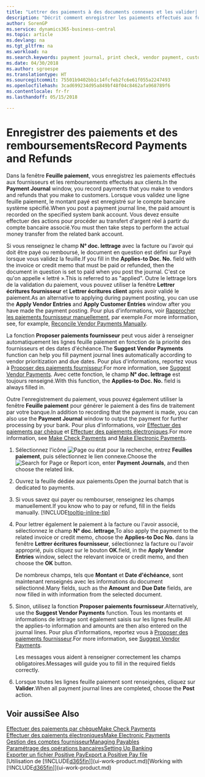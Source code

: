 ```yaml
---
title: "Lettrer des paiements à des documents connexes et les valider| Microsoft Docs"
description: "Décrit comment enregistrer les paiements effectués aux fournisseurs et les remboursements effectués aux clients."
author: SorenGP
ms.service: dynamics365-business-central
ms.topic: article
ms.devlang: na
ms.tgt_pltfrm: na
ms.workload: na
ms.search.keywords: payment journal, print check, vendor payment, customer refund, creditor, debt, balance due, AP
ms.date: 04/30/2018
ms.author: sgroespe
ms.translationtype: HT
ms.sourcegitcommit: 75501b9402bb1c14fcfeb2fc6e61f055a2247493
ms.openlocfilehash: 3cad699234d95a849bf48f04c8462afa968789f6
ms.contentlocale: fr-fr
ms.lasthandoff: 05/15/2018

---
```

# <a name="record-payments-and-refunds"></a><span data-ttu-id="3f0a8-103">Enregistrer des paiements et des remboursements</span><span class="sxs-lookup"><span data-stu-id="3f0a8-103">Record Payments and Refunds</span></span>
<span data-ttu-id="3f0a8-104">Dans la fenêtre **Feuille paiement**, vous enregistrez les paiements effectués aux fournisseurs et les remboursements effectués aux clients.</span><span class="sxs-lookup"><span data-stu-id="3f0a8-104">In the **Payment Journal** window, you record payments that you make to vendors and refunds that you make to customers.</span></span> <span data-ttu-id="3f0a8-105">Lorsque vous validez une ligne feuille paiement, le montant payé est enregistré sur le compte bancaire système spécifié.</span><span class="sxs-lookup"><span data-stu-id="3f0a8-105">When you post a payment journal line, the paid amount is recorded on the specified system bank account.</span></span> <span data-ttu-id="3f0a8-106">Vous devez ensuite effectuer des actions pour procéder au transfert d'argent réel à partir du compte bancaire associé.</span><span class="sxs-lookup"><span data-stu-id="3f0a8-106">You must then take steps to perform the actual money transfer from the related bank account.</span></span>

<span data-ttu-id="3f0a8-107">Si vous renseignez le champ **N° doc. lettrage** avec la facture ou l'avoir qui doit être payé ou remboursé, le document en question est défini sur Payé lorsque vous validez la feuille.</span><span class="sxs-lookup"><span data-stu-id="3f0a8-107">If you fill in the **Applies-to Doc. No.** field with the invoice or credit memo that must be paid or refunded, then the document in question is set to paid when you post the journal.</span></span> <span data-ttu-id="3f0a8-108">C'est ce qu'on appelle « lettré ».</span><span class="sxs-lookup"><span data-stu-id="3f0a8-108">This is referred to as "applied".</span></span> <span data-ttu-id="3f0a8-109">Outre le lettrage lors de la validation du paiement, vous pouvez utiliser la fenêtre **Lettrer écritures fournisseur** et **Lettrer écritures client** après avoir validé le paiement.</span><span class="sxs-lookup"><span data-stu-id="3f0a8-109">As an alternative to applying during payment posting, you can use the **Apply Vendor Entries** and **Apply Customer Entries** window after you have made the payment posting.</span></span> <span data-ttu-id="3f0a8-110">Pour plus d'informations, voir [Rapprocher les paiements fournisseur manuellement](payables-how-apply-purchase-transactions-manually.md), par exemple.</span><span class="sxs-lookup"><span data-stu-id="3f0a8-110">For more information, see, for example, [Reconcile Vendor Payments Manually](payables-how-apply-purchase-transactions-manually.md).</span></span>

<span data-ttu-id="3f0a8-111">La fonction **Proposer paiements fournisseur** peut vous aider à renseigner automatiquement les lignes feuille paiement en fonction de la priorité des fournisseurs et des dates d'échéance.</span><span class="sxs-lookup"><span data-stu-id="3f0a8-111">The **Suggest Vendor Payments** function can help you fill payment journal lines automatically according to vendor prioritization and due dates.</span></span> <span data-ttu-id="3f0a8-112">Pour plus d'informations, reportez vous à [Proposer des paiements fournisseur](payables-how-suggest-vendor-payments.md).</span><span class="sxs-lookup"><span data-stu-id="3f0a8-112">For more information, see [Suggest Vendor Payments](payables-how-suggest-vendor-payments.md).</span></span> <span data-ttu-id="3f0a8-113">Avec cette fonction, le champ **N° doc. lettrage** est toujours renseigné.</span><span class="sxs-lookup"><span data-stu-id="3f0a8-113">With this function, the **Applies-to Doc. No.** field is always filled in.</span></span>

<span data-ttu-id="3f0a8-114">Outre l'enregistrement du paiement, vous pouvez également utiliser la fenêtre **Feuille paiement** pour générer le paiement à des fins de traitement par votre banque.</span><span class="sxs-lookup"><span data-stu-id="3f0a8-114">In addition to recording that the payment is made, you can also use the **Payment Journal** window to output the payment for further processing by your bank.</span></span> <span data-ttu-id="3f0a8-115">Pour plus d'informations, voir [Effectuer des paiements par chèque](payables-how-work-checks.md) et [Effectuer des paiements électroniques](payables-how-export-payments-bank-file.md).</span><span class="sxs-lookup"><span data-stu-id="3f0a8-115">For more information, see [Make Check Payments](payables-how-work-checks.md) and [Make Electronic Payments](payables-how-export-payments-bank-file.md).</span></span>  

1. <span data-ttu-id="3f0a8-116">Sélectionnez l'icône ![Page ou état pour la recherche](media/ui-search/search_small.png "Page ou état pour la recherche"), entrez **Feuilles paiement**, puis sélectionnez le lien connexe.</span><span class="sxs-lookup"><span data-stu-id="3f0a8-116">Choose the ![Search for Page or Report](media/ui-search/search_small.png "Search for Page or Report icon") icon, enter **Payment Journals**, and then choose the related link.</span></span>
2. <span data-ttu-id="3f0a8-117">Ouvrez la feuille dédiée aux paiements.</span><span class="sxs-lookup"><span data-stu-id="3f0a8-117">Open the journal batch that is dedicated to payments.</span></span>
3. <span data-ttu-id="3f0a8-118">Si vous savez qui payer ou rembourser, renseignez les champs manuellement.</span><span class="sxs-lookup"><span data-stu-id="3f0a8-118">If you know who to pay or refund, fill in the fields manually.</span></span> [!INCLUDE[tooltip-inline-tip](includes/tooltip-inline-tip_md.md)]
4. <span data-ttu-id="3f0a8-119">Pour lettrer également le paiement à la facture ou l'avoir associé, sélectionnez le champ **N° doc. lettrage**,</span><span class="sxs-lookup"><span data-stu-id="3f0a8-119">To also apply the payment to the related invoice or credit memo, choose the **Applies-to Doc No.**</span></span> <span data-ttu-id="3f0a8-120">dans la fenêtre **Lettrer écritures fournisseur**, sélectionnez la facture ou l'avoir approprié, puis cliquez sur le bouton **OK**.</span><span class="sxs-lookup"><span data-stu-id="3f0a8-120">field, in the **Apply Vendor Entries** window, select the relevant invoice or credit memo, and then choose the **OK** button.</span></span>

    <span data-ttu-id="3f0a8-121">De nombreux champs, tels que **Montant** et **Date d'échéance**, sont maintenant renseignés avec les informations du document sélectionné.</span><span class="sxs-lookup"><span data-stu-id="3f0a8-121">Many fields, such as the **Amount** and **Due Date** fields, are now filled in with information from the selected document.</span></span>
5. <span data-ttu-id="3f0a8-122">Sinon, utilisez la fonction **Proposer paiements fournisseur**.</span><span class="sxs-lookup"><span data-stu-id="3f0a8-122">Alternatively, use the **Suggest Vendor Payments** function.</span></span> <span data-ttu-id="3f0a8-123">Tous les montants et informations de lettrage sont également saisis sur les lignes feuille.</span><span class="sxs-lookup"><span data-stu-id="3f0a8-123">All the applies-to information and amounts are then also entered on the journal lines.</span></span> <span data-ttu-id="3f0a8-124">Pour plus d'informations, reportez vous à [Proposer des paiements fournisseur](payables-how-suggest-vendor-payments.md).</span><span class="sxs-lookup"><span data-stu-id="3f0a8-124">For more information, see [Suggest Vendor Payments](payables-how-suggest-vendor-payments.md).</span></span>

    <span data-ttu-id="3f0a8-125">Les messages vous aident à renseigner correctement les champs obligatoires.</span><span class="sxs-lookup"><span data-stu-id="3f0a8-125">Messages will guide you to fill in the required fields correctly.</span></span>
6.  <span data-ttu-id="3f0a8-126">Lorsque toutes les lignes feuille paiement sont renseignées, cliquez sur **Valider**.</span><span class="sxs-lookup"><span data-stu-id="3f0a8-126">When all payment journal lines are completed, choose the **Post** action.</span></span>

## <a name="see-also"></a><span data-ttu-id="3f0a8-127">Voir aussi</span><span class="sxs-lookup"><span data-stu-id="3f0a8-127">See Also</span></span>
[<span data-ttu-id="3f0a8-128">Effectuer des paiements par chèque</span><span class="sxs-lookup"><span data-stu-id="3f0a8-128">Make Check Payments</span></span>](payables-how-work-checks.md)  
[<span data-ttu-id="3f0a8-129">Effectuer des paiements électroniques</span><span class="sxs-lookup"><span data-stu-id="3f0a8-129">Make Electronic Payments</span></span>](payables-how-export-payments-bank-file.md)  
[<span data-ttu-id="3f0a8-130">Gestion des comptes fournisseur</span><span class="sxs-lookup"><span data-stu-id="3f0a8-130">Managing Payables</span></span>](payables-manage-payables.md)  
[<span data-ttu-id="3f0a8-131">Paramétrage des opérations bancaires</span><span class="sxs-lookup"><span data-stu-id="3f0a8-131">Setting Up Banking</span></span>](bank-setup-banking.md)  
[<span data-ttu-id="3f0a8-132">Exporter un fichier Positive Pay</span><span class="sxs-lookup"><span data-stu-id="3f0a8-132">Export a Positive Pay file</span></span>](finance-how-positive-pay.md)  
<span data-ttu-id="3f0a8-133">[Utilisation de [!INCLUDE[d365fin](includes/d365fin_md.md)]](ui-work-product.md)</span><span class="sxs-lookup"><span data-stu-id="3f0a8-133">[Working with [!INCLUDE[d365fin](includes/d365fin_md.md)]](ui-work-product.md)</span></span>  

